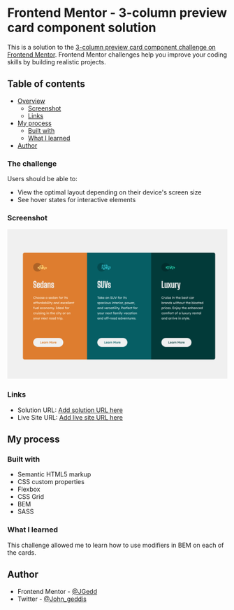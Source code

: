 # Frontend Mentor - 3-column preview card component solution

This is a solution to the [3-column preview card component challenge on Frontend Mentor](https://www.frontendmentor.io/challenges/3column-preview-card-component-pH92eAR2-). Frontend Mentor challenges help you improve your coding skills by building realistic projects.

## Table of contents

- [Overview](#overview)
  - [Screenshot](#screenshot)
  - [Links](#links)
- [My process](#my-process)
  - [Built with](#built-with)
  - [What I learned](#what-i-learned)
- [Author](#author)

### The challenge

Users should be able to:

- View the optimal layout depending on their device's screen size
- See hover states for interactive elements

### Screenshot

![Desktop Screenshot](./screenshots/desktop-screenshot.png)

### Links

- Solution URL: [Add solution URL here](https://your-solution-url.com)
- Live Site URL: [Add live site URL here](https://your-live-site-url.com)

## My process

### Built with

- Semantic HTML5 markup
- CSS custom properties
- Flexbox
- CSS Grid
- BEM
- SASS

### What I learned

This challenge allowed me to learn how to use modifiers in BEM on each of the cards.

## Author

- Frontend Mentor - [@JGedd](https://www.frontendmentor.io/profile/JGedd)
- Twitter - [@John_geddis](https://twitter.com/john_geddis)
